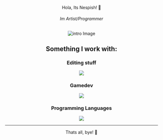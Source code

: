 <div align="center">

Hola, Its Nespish! 👋
###### Im Artist/Programmer
![intro Image](assets/intro.png)

## Something I work with:

### Editing stuff
<a href="https://skillicons.dev">
  <img src="https://skillicons.dev/icons?i=ae,ai,ps,pr&perline=4" />
</a>

### Gamedev
<a href="https://skillicons.dev">
  <img src="https://skillicons.dev/icons?i=blender,unreal&perline=2" />
</a>

### Programming Languages
<a href="https://skillicons.dev">
  <img src="https://skillicons.dev/icons?i=java,cpp&perline=3" />
</a>

----------------------------

Thats all, bye! 👋

</div>
